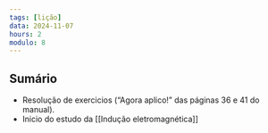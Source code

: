```yaml
---
tags: [lição]
data: 2024-11-07
hours: 2
modulo: 8
---
```


## Sumário
- Resolução de exercicios (“Agora aplico!” das páginas 36 e 41 do manual).
- Inicio do estudo da [[Indução eletromagnética]]
